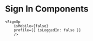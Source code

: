 # Sign In Components

```
<SignUp
    isMobile={false}
    profile={{ isLoggedIn: false }}
    />
```
